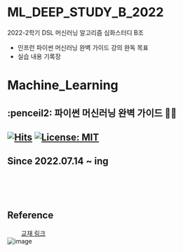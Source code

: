 # ML_DEEP_STUDY_B_2022
2022-2학기 DSL 머신러닝 알고리즘 심화스터디 B조

* 인프런 파이썬 머신러닝 완벽 가이드 강의 완독 목표
* 실습 내용 기록장


# Machine_Learning
:penceil2: 파이썬 머신러닝 완벽 가이드 👩‍💻 
---
[![Hits](https://hits.seeyoufarm.com/api/count/incr/badge.svg?url=https%3A%2F%2Fgithub.com%2FLee-HyeongBin%2FMachine_Learning&count_bg=%2379C83D&title_bg=%23555555&icon=&icon_color=%23E7E7E7&title=hits&edge_flat=false)](https://hits.seeyoufarm.com) [![License: MIT](https://img.shields.io/badge/License-MIT-yellow.svg)](https://opensource.org/licenses/MIT)
---
<b>Since</b> 2022.07.14 ~ ing
---

<br><br><br>
## Reference
&nbsp;&nbsp;&nbsp;&nbsp;&nbsp;&nbsp;&nbsp;&nbsp;[교재 링크](http://www.yes24.com/Product/Goods/69752484)<br>
![image](http://image.yes24.com/goods/69752484/800x0)

